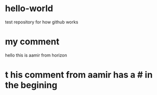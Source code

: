 # hello-world
test repository for how github works
# my comment
hello this is aamir from horizon
# t his comment from aamir has a # in the begining

